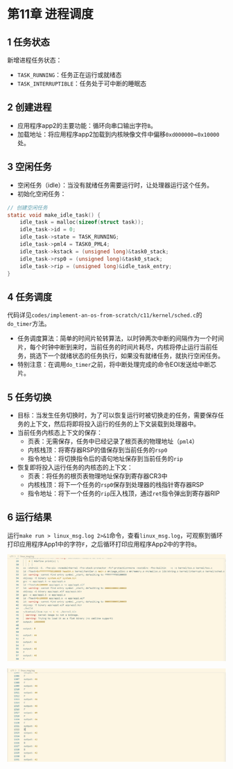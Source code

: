 # 第11章 进程调度

## 1 任务状态

新增进程任务状态：
- `TASK_RUNNING`：任务正在运行或就绪态
- `TASK_INTERRUPTIBLE`：任务处于可中断的睡眠态

## 2 创建进程

- 应用程序app2的主要功能：循环向串口输出字符`B`。
- 加载地址：将应用程序app2加载到内核映像文件中偏移`0xd000000`\~`0x10000`处。

## 3 空闲任务

- 空闲任务（idle）：当没有就绪任务需要运行时，让处理器运行这个任务。
- 初始化空闲任务：

```c
// 创建空闲任务
static void make_idle_task() {
    idle_task = malloc(sizeof(struct task));
    idle_task->id = 0;
    idle_task->state = TASK_RUNNING;
    idle_task->pml4 = TASK0_PML4;
    idle_task->kstack = (unsigned long)&task0_stack;
    idle_task->rsp0 = (unsigned long)&task0_stack;
    idle_task->rip = (unsigned long)&idle_task_entry;
}
```

## 4 任务调度

代码详见`codes/implement-an-os-from-scratch/c11/kernel/sched.c`的`do_timer`方法。

- 任务调度算法：简单的时间片轮转算法，以时钟两次中断的间隔作为一个时间片，每个时钟中断到来时，当前任务的时间片耗尽，内核将停止运行当前任务，挑选下一个就绪状态的任务执行，如果没有就绪任务，就执行空闲任务。
- 特别注意：在调用`do_timer`之前，将中断处理完成的命令EOI发送给中断芯片。

## 5 任务切换

- 目标：当发生任务切换时，为了可以恢复运行时被切换走的任务，需要保存任务的上下文，然后将即将投入运行的任务的上下文装载到处理器中。
- 当前任务内核态上下文的保存：
  - 页表：无需保存，任务中已经记录了根页表的物理地址（`pml4`）
  - 内核栈顶：将寄存器RSP的值保存到当前任务的`rsp0`
  - 指令地址：将切换指令后的语句地址保存到当前任务的`rip`
- 恢复即将投入运行任务的内核态的上下文：
  - 页表：将任务的根页表物理地址保存到寄存器CR3中
  - 内核栈顶：将下一个任务的`rsp0`保存到处理器的栈指针寄存器RSP
  - 指令地址：将下一个任务的`rip`压入栈顶，通过`ret`指令弹出到寄存器RIP

## 6 运行结果

运行`make run > linux_msg.log 2>&1`命令，查看`linux_msg.log`，可观察到循环打印应用程序App1中的字符`F`，之后循环打印应用程序App2中的字符`B`。

![第11章运行结果1](images/ch11-01.png)

![第11章运行结果2](images/ch11-02.png)

